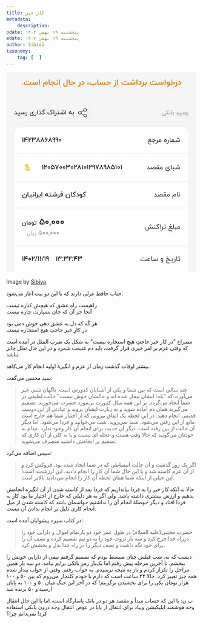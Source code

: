 ```yaml
---
title: کار خیر
metadata: 
    description: 
pdate: پنجشنبه ۱۹ بهمن ۱۴۰۲
edate: پنجشنبه ۱۹ بهمن ۱۴۰۲    
author: Sibiāā
taxonomy: 
    tag: [  ]
---
```

![ رسید پرداخت پول به خیریه ](resid.webp?classes=lazyload,center)
<div class="align-center">
Image by <a href="#">Sibiya</a>
</div>

جناب حافظ غزلی دارند که با این دو بیت آغاز می‌شود:

راهیست راهِ عشق که هیچش کناره نیست  
آنجا جز آن که جان بسپارند، چاره نیست

هر گَه که دل به عشق دهی خوش دمی بود  
در کارِ خیر حاجتِ هیچ استخاره نیست

مصراع "در کارِ خیر حاجتِ هیچ استخاره نیست" به شکل یک ضرب المثل در ‌آمده است که وقتی عزم بر امر خیری قرار گرفت، باید دم غنیمت شمرد و در این حال تعلل جایز نباشد.

بیشتر اوقات گذشت زمان از عزم و انگیزهٔ اولیه انجام کار می‌کاهد. 

سید محسن می‌گفت:

> چند سالی است که بین شما و یکی از آشنایان کدورتی است. ناگهان شبی خبر می‌آورند که
"بله؛ ایشان بیمار شده اند و حالشان خوش نیست"
حالت لطیفی در شما ایجاد می‌گردد. بر این همه سال کدورت بی‌مورد حسرت می‌خورید. تصمیم می‌گیرید همان دم آماده شوید و به زیارت ایشان بروید و عیادتی از این دوست قدیمی انجام دهید. در این لحظه یک اتفاق بیرونی که از اختیار شما هم خارج است مانع از این رفتن می‌شود. شما نمی‌روید. شب می‌خوابید و فردا می‌شود. اما دیگر آن حالت از بین رفته است. دیگر آن جدیت برای انجام آن کار وجود ندارد. مدام به خودتان می‌گویید که حالا وقت هست و عجله ‌ای نیست و یا به کلی از آن کاری که تصمیم بر انجامش داشتید منصرف می‌شوید.

سپس اضافه می‌کرد:

> اگر یک روز گذشت و آن حالت انبساطی که در شما ایجاد شده بود، فروکش کرد و از آن عزم کاسته شد و با این حال شما آن کار را انجام دادید، این ارزشمند است! این خیلی از اینکه شما همان لحظه آن کار را انجام می‌دادید بالاتر است.

حالا نه آنکه کار خیر را به فردا بیاندازیم که فردا بعد از کاسته شدن از آن انگیزه انجامش بدهیم و ارزش بیشتری داشته باشد. ولی اگر به هر دلیلی که خارج از اختیار ما بود کار به فردا افتاد و دیگر حوصلهٔ انجام آن را نداشتیم حواسمان باشد که کاسته شدن از میل انجام کاری دلیل بر انجام ندادن آن نیست.

در کتاب سیره پیشوایان آمده است:

> حضرت مجتبی(علیه السلام) در طول عمر خود دو بارتمام اموال و دارایی خود را درراه خدا خرج کرد و سه بار ثروت خود را به دو نیم تقسیم کرده و نصف آن را برای خود نگه داشت و نصف دیگر را در راه خدا بذل و بخشش کرد.

دیشب که نه، شب قبلش چنان منبسط بودم که تصمیم گرفتم نیمی از دارایی خویش را ببخشم. تا آخرین مرحله پیش رفتم اما یک‌بار رمز بانکی برایم نیامد. دو سه بار همین مراحل را تکرار کردم و باز به نتیجه نرسیدم. به خواب رفتم. وقتی از خواب بیدار شدم همه چیز تغییر کرد. حالا ۲۴ ساعت است که دارم با خودم کلنجار می‌روم که بین ۵۰ و ۱۰۰ هزار تومان یکی را برای بخشیدن برگزینم! که در آخر این جنگ میان ۵۰ و ۱۰۰ به پایان رسید و ۵۰ برنده شد!

پ ن: با این که حساب مبدأ و مقصد هر دو در بانک پاسارگاد است، اما با این حال انتقال وجه هوشمند اپلیکیشن ویپاد برای انتقال از پایا در عوض انتقال وجه درون بانکی استفاده کرد! نمی‌دانم چرا؟
